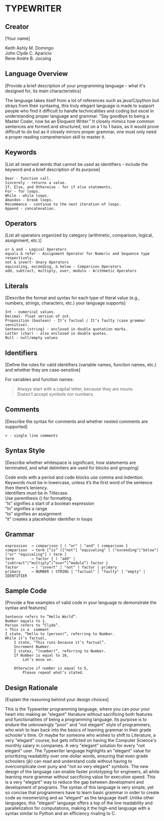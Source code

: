# TYPEWRITER

## Creator
[Your name]

Keith Ashly M. Domingo\
John Clyde C. Aparicio\
Rene Andre B. Jocsing

## Language Overview
[Provide a brief description of your programming language - what it's designed for, its main characteristics]

The language takes itself from a lot of references such as java/C/python but strays from their syntaxing, this truly elegant language is made to support people who find it difficult to handle technicalities and coding but excel in understanding proper language and grammar.
“Say goodbye to being a Master Coder, now be an Eloquent Writer.” It closely mimics how common sentences are formed and structured, not on a 1 to 1 basis, as it would prove difficult to do but as it closely mirrors proper grammar, one must only need a proper reading comprehension skill to master it.

## Keywords
[List all reserved words that cannot be used as identifiers - include the keyword and a brief description of its purpose]
```
Dear - function call.
Sincerely - returns a value.
If, Else, and Otherwise - for if else statements.
For - for loops.
While - while loops.
Abandon - break loops.
Recommence - continue to the next iteration of loops.
Append - concatenation.
```

## Operators
[List all operators organized by category (arithmetic, comparison, logical, assignment, etc.)]
```
or & and - Logical Operators
equals & refer - Assignment Operator for Numeric and Sequence type respectively.
not & invert- Unary Operators
equivaling, exceeding, & below - Comparison Operators
add, subtract, multiply, over, modulo - Arithmetic Operators
```

## Literals
[Describe the format and syntax for each type of literal value (e.g., numbers, strings, characters, etc.) your language supports]
```
Int - numerical values.
Decimal- float version of int.
Proposition (boolean) - It’s factual / It’s faulty (case grammar sensitive).
Sentences (string) - enclosed in double quotation marks.
Letter (char) - also enclosed in double quotes.
Null - null/empty values
```

## Identifiers
[Define the rules for valid identifiers (variable names, function names, etc.) and whether they are case-sensitive]

For variables and function names:
> Always start with a capital letter, because they are nouns.\
> Doesn’t accept symbols nor numbers.

## Comments
[Describe the syntax for comments and whether nested comments are supported]
```
> - single line comments
```
## Syntax Style
[Describe whether whitespace is significant, how statements are terminated, and what delimiters are used for blocks and grouping]

Code ends with a period and code blocks use comma and indention.\
Keywords must be in lowercase, unless it’s the first word of the sentence then there’s leniency.\
Identifiers must be in Titlecase.\
Use parenthesis () for formatting.\
“Is” signifies a start of a boolean expression\
“In” signifies a range\
“to” signifies an assignment\
“it” creates a placeholder identifier in loops


## Grammar
```
expression 	→ comparison { ( "or" | "and" ) comparison }
comparison  → term [“is” (["not"] "equivaling" | ("exceeding"|"below")["or" "equivaling"] ) term ]
term       	→ factor { ( "add" | "subtract"|”multiply”|”over”|”modulo”) factor }
factor		→ ( "invert" | "not" ) factor | primary
primary    	→ NUMBER | STRING | "factual" | "faulty" | "empty" | IDENTIFIER
```

## Sample Code
[Provide a few examples of valid code in your language to demonstrate the syntax and features]
```
Sentence refers to “Hello World”.
Number equals to 1.
Person refers to “Clyde”.
> This is a  comment
I state, “Hello to (person)”, referring to Number.
While it’s factual,
	I state, “This runs because it’s factual”.
	Increment Number.
	I states, “(number)”, referring to Number.
	If Number is equal to 10,
		Let’s move on.

	Otherwise if number is equal to 5,
		Please repeat what’s stated.
```


## Design Rationale
[Explain the reasoning behind your design choices]

This is the Typewriter programming language, where you can pour your heart into making an "elegant" literature without sacrificing both features and functionalities of being a programming language. Its purpose is to endure the unknowingly "poor" and "not elegant" style of programmers, who wish to lean back into the basics of learning grammar in their grade schooler's time. Or maybe for someone who wishes to shift to Literature, a very "elegant" course, but gets inflicted on having the Computer Science's monthly salary in companies. A very "elegant" solution for every "not elegant" user. The Typewriter language highlights an "elegant" value for prioritizing readability over one-dollar words, ensuring that even grade schoolers (jk) can read and understand code without having to overcomplicate over puny and "not so very elegant" symbols. The new design of the language can enable faster prototyping for engineers, all while learning more grammar without sacrificing value for execution speed. This is a very "elegant" way to reduce the gap between development and development of programs. The syntax of this language is very simple, yet so concise that programmers have to learn basic grammar in order to create code as mesmerizing and as "elegant" as the language itself. Unlike other languages, this "elegant" language offers a top of the line readability and parallelization for computations, making it the high-end language with a syntax similar to Python and an efficiency rivaling to C.
